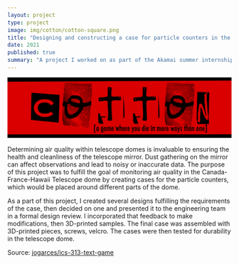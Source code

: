 ```yaml
---
layout: project
type: project
image: img/cotton/cotton-square.png
title: "Designing and constructing a case for particle counters in the Canada-France-Hawaii telescope dome"
date: 2021
published: true
summary: "A project I worked on as part of the Akamai summer internship with Canada-France-Hawaii Telescope."
---
```


<img class="img-fluid" src="../img/cotton/cotton-header.png">

Determining air quality within telescope domes is invaluable to ensuring the health and cleanliness of the telescope mirror. Dust gathering on the mirror can affect observations and lead to noisy or inaccurate data. The purpose of this project was to fulfill the goal of monitoring air quality in the Canada-France-Hawaii Telescope dome by creating cases for the particle counters, which would be placed around different parts of the dome.

As a part of this project, I created several designs fulfilling the requirements of the case, then decided on one and presented it to the engineering team in a formal design review. I incorporated that feedback to make modifications, then 3D-printed samples. The final case was assembled with 3D-printed pieces, screws, velcro. The cases were then tested for durability in the telescope dome.

Source: <a href="https://github.com/jogarces/ics-313-text-game"><i class="large github icon "></i>jogarces/ics-313-text-game</a>
